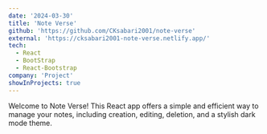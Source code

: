 ```yaml
---
date: '2024-03-30'
title: 'Note Verse'
github: 'https://github.com/CKsabari2001/note-verse'
external: 'https://cksabari2001-note-verse.netlify.app/'
tech:
  - React
  - BootStrap
  - React-Bootstrap
company: 'Project'
showInProjects: true
---
```


Welcome to Note Verse! This React app offers a simple and efficient way to manage your notes, including creation, editing, deletion, and a stylish dark mode theme.
